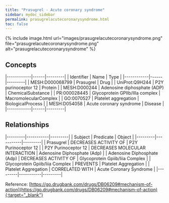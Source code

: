 ```yaml
---
title: "Prasugrel - Acute coronary syndrome"
sidebar: mydoc_sidebar
permalink: prasugrelacutecoronarysyndrome.html
toc: false 
---
```


{% include image.html url="images/prasugrelacutecoronarysyndrome.png" file="prasugrelacutecoronarysyndrome.png" alt="prasugrelacutecoronarysyndrome" %}

## Concepts

|------------|------|---------|
| Identifier | Name | Type    |
|------------|------|---------|
| MESH:D000068799 | Prasugrel | Drug |
| UniProt:Q9H244 | P2Y purinoceptor 12 | Protein |
| MESH:D000244 | Adenosine diphosphate (ADP) | ChemicalSubstance |
| PR:000028445 | Glycoprotein GPIIb/IIIa complex | MacromolecularComplex |
| GO:0070527 | Platelet aggregation | BiologicalProcess |
| MESH:D054058 | Acute coronary syndrome | Disease |
|------------|------|---------|

## Relationships

|---------|-----------|---------|
| Subject | Predicate | Object  |
|---------|-----------|---------|
| Prasugrel | DECREASES ACTIVITY OF | P2Y Purinoceptor 12 |
| P2Y Purinoceptor 12 | DECREASES MOLECULAR INTERACTION | Adenosine Diphosphate (Adp) |
| Adenosine Diphosphate (Adp) | DECREASES ACTIVITY OF | Glycoprotein Gpiib/Iiia Complex |
| Glycoprotein Gpiib/Iiia Complex | PREVENTS | Platelet Aggregation |
| Platelet Aggregation | CORRELATED WITH | Acute Coronary Syndrome |
|---------|-----------|---------|

Reference: [https://go.drugbank.com/drugs/DB06209#mechanism-of-action](https://go.drugbank.com/drugs/DB06209#mechanism-of-action){:target="_blank"}
